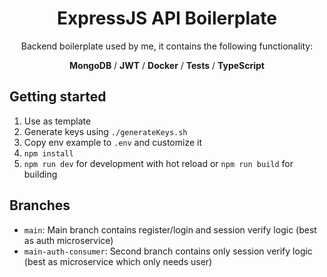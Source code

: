 <div align="center">

# ExpressJS API Boilerplate

Backend boilerplate used by me, it contains the following functionality:

**MongoDB** / **JWT** / **Docker** / **Tests** / **TypeScript**

</div>

## Getting started

1. Use as template
2. Generate keys using `./generateKeys.sh`
3. Copy env example to `.env` and customize it
4. `npm install`
5. `npm run dev` for development with hot reload or `npm run build` for building

## Branches

- `main`: Main branch contains register/login and session verify logic (best as auth microservice)
- `main-auth-consumer`: Second branch contains only session verify logic (best as microservice which only needs user)
